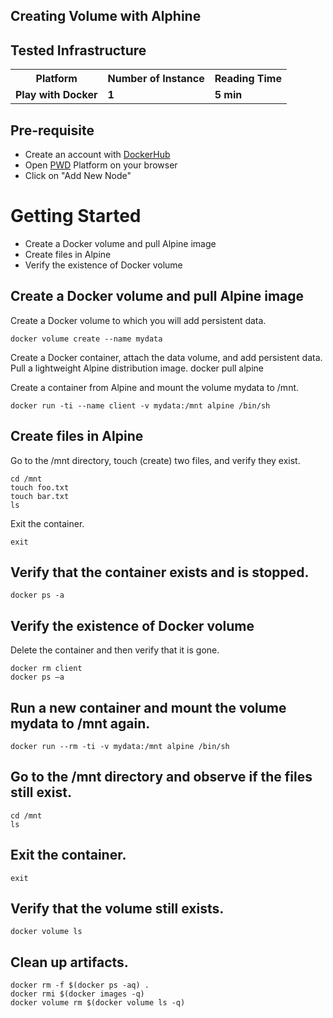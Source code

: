 ## Creating Volume with Alphine


## Tested Infrastructure

<table class="tg">
  <tr>
    <th class="tg-yw4l"><b>Platform</b></th>
    <th class="tg-yw4l"><b>Number of Instance</b></th>
    <th class="tg-yw4l"><b>Reading Time</b></th>
    
  </tr>
  <tr>
    <td class="tg-yw4l"><b> Play with Docker</b></td>
    <td class="tg-yw4l"><b>1</b></td>
    <td class="tg-yw4l"><b>5 min</b></td>
    
  </tr>
  
</table>

## Pre-requisite

- Create an account with [DockerHub](https://hub.docker.com)
- Open [PWD](https://labs.play-with-docker.com/) Platform on your browser 
- Click on "Add New Node"

# Getting Started


- Create a Docker volume and pull Alpine image <br>
- Create files in Alpine<br>
- Verify the existence of Docker volume<br>

## Create a Docker volume and pull Alpine image

Create a Docker volume to which you will add persistent data.
```
docker volume create --name mydata
```

Create a Docker container, attach the data volume, and add persistent data. Pull a lightweight Alpine distribution image.
docker pull alpine

Create a container from Alpine and mount the volume mydata to /mnt.

```
docker run -ti --name client -v mydata:/mnt alpine /bin/sh
```

## Create files in Alpine 

Go to the /mnt directory, touch (create) two files, and verify they exist.

```
cd /mnt
touch foo.txt
touch bar.txt
ls
```

Exit the container.

```exit```

## Verify that the container exists and is stopped.

```docker ps -a```

 

##  Verify the existence of Docker volume 

Delete the container and then verify that it is gone.

```
docker rm client
docker ps –a
```

## Run a new container and mount the volume mydata to /mnt again.

```
docker run --rm -ti -v mydata:/mnt alpine /bin/sh
```

## Go to the /mnt directory and observe if the files still exist.

```
cd /mnt
ls
```

## Exit the container.

```
exit
```

## Verify that the volume still exists.

```
docker volume ls
```

 

## Clean up artifacts. 

```
docker rm -f $(docker ps -aq) .
docker rmi $(docker images -q)
docker volume rm $(docker volume ls -q)
```
 
